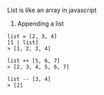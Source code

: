 List is like an array in javascript

1. Appending a list

```
list = [2, 3, 4]
[1 | list]
> [1, 2, 3, 4]
```

```
list ++ [5, 6, 7]
> [2, 3, 4, 5, 6, 7]
```

```
list -- [3, 4]
> [2]
```
